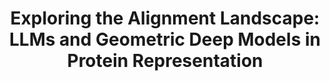 ---
title: "Exploring the Alignment Landscape: LLMs and Geometric Deep Models in Protein Representation"
collection: publications
category: manuscripts
# date: 2025-10-06
# venue: ''
# slidesurl: ''
paperurl: 'https://arxiv.org/pdf/2411.05316'
# codeurl: ''
citation: '<strong>Dong Shu</strong>, Bingbing Duan, Kai Guo, Kaixiong Zhou, Jiliang Tang, and Mengnan Du. "Exploring the Alignment Landscape: LLMs and Geometric Deep Models in Protein Representation." arXiv preprint arXiv:2411.05316 (2024).'
---
